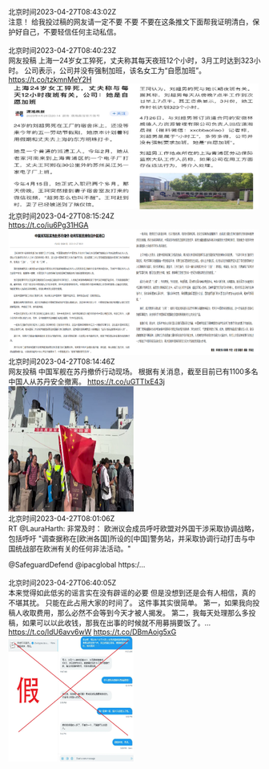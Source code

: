 北京时间2023-04-27T08:43:02Z<br>注意！
给我投过稿的网友请一定不要 不要 不要在这条推文下面帮我证明清白，保护好自己，不要轻信任何主动私信。<br><br>北京时间2023-04-27T08:40:23Z<br>网友投稿
上海一24岁女工猝死，丈夫称其每天夜班12个小时，3月工时达到323小时。
公司表示，公司并没有强制加班，该名女工为“自愿加班”。 https://t.co/tzkmnMeY2H<br><img src='/temp/2023/1651385770249207809_0.jpg' width='250' height='250'><img src='/temp/2023/1651385770249207809_1.jpg' width='250' height='250'><br>北京时间2023-04-27T08:15:24Z<br>https://t.co/iu6Pg31HGA<br><img src='/temp/2023/1651379482010189825_0.jpg' width='250' height='250'><img src='/temp/2023/1651379482010189825_1.jpg' width='250' height='250'><br>北京时间2023-04-27T08:14:46Z<br>网友投稿
中国军舰在苏丹撤侨行动现场。
根据有关消息，截至目前已有1100多名中国人从苏丹安全撤离。 https://t.co/uGTTlxE43j<br><img src='/temp/2023/1651379323968925699_0.jpg' width='250' height='250'><br>北京时间2023-04-27T08:01:06Z<br>RT @LauraHarth: 非常及时： 欧洲议会成员呼吁欧盟对外国干涉采取协调战略，包括呼吁 "调查据称在[欧洲各国]所设的[中国]警务站，并采取协调行动打击与中国统战部在欧洲有关的任何非法活动。"

@SafeguardDefend @ipacglobal https:/…<br><br>北京时间2023-04-27T06:40:05Z<br>本来觉得如此低劣的谣言实在没有辟谣的必要
但是没想到还是会有人相信，真的不堪其扰。
只能在此占用大家的时间了。
这件事其实很简单。
第一，如果我向投稿人收取费用，那么必然不会等到今天才被人揭发。
第二，我每天处理那么多投稿，如果可以以此收钱，那我在出事的时候就不用募捐要饭了。… https://t.co/ldU6avv6wW https://t.co/DBmAoig5xG<br><img src='/temp/2023/1651355494391463938_0.jpg' width='250' height='250'><br>